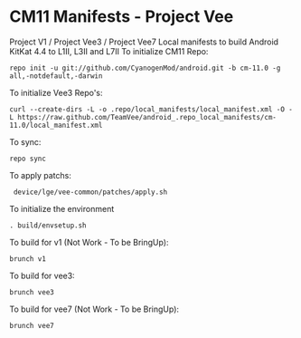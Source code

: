 CM11 Manifests - Project Vee
========================
Project V1 / Project Vee3 / Project Vee7
Local manifests to build Android KitKat 4.4 to L1II, L3II and L7II
To initialize CM11 Repo:

    repo init -u git://github.com/CyanogenMod/android.git -b cm-11.0 -g all,-notdefault,-darwin

To initialize Vee3 Repo's:

    curl --create-dirs -L -o .repo/local_manifests/local_manifest.xml -O -L https://raw.github.com/TeamVee/android_.repo_local_manifests/cm-11.0/local_manifest.xml

To sync:

    repo sync

To apply patchs:

     device/lge/vee-common/patches/apply.sh

To initialize the environment

    . build/envsetup.sh

To build for v1 (Not Work - To be BringUp):

    brunch v1

To build for vee3:

    brunch vee3

To build for vee7 (Not Work - To be BringUp):

    brunch vee7
